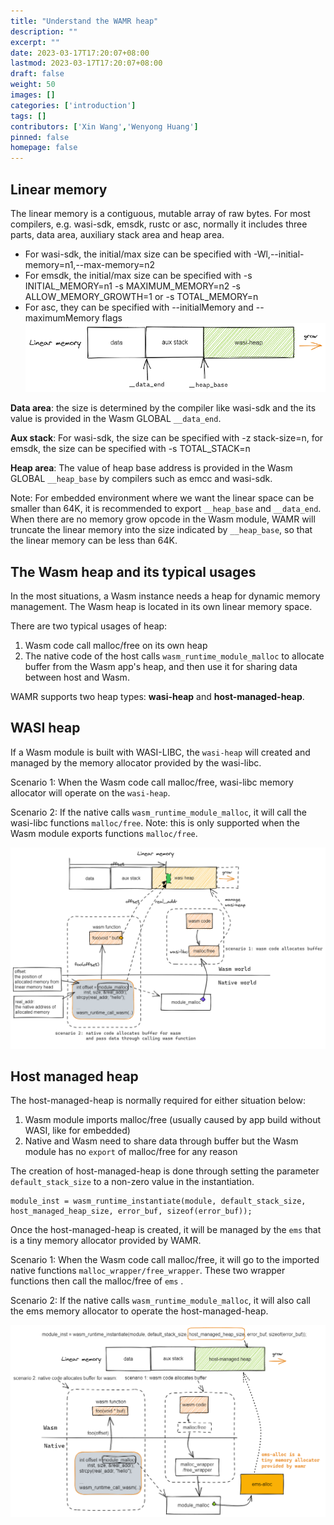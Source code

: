 ```yaml
---
title: "Understand the WAMR heap"
description: ""
excerpt: ""
date: 2023-03-17T17:20:07+08:00
lastmod: 2023-03-17T17:20:07+08:00
draft: false
weight: 50
images: []
categories: ['introduction']
tags: []
contributors: ['Xin Wang','Wenyong Huang']
pinned: false
homepage: false
---
```


## Linear memory
The linear memory is a contiguous, mutable array of raw bytes. For most compilers, e.g. wasi-sdk, emsdk, rustc or asc, normally it includes three parts, data area, auxiliary stack area and heap area.
- For wasi-sdk, the initial/max size can be specified with -Wl,--initial-memory=n1,--max-memory=n2
- For emsdk, the initial/max size can be specified with -s INITIAL_MEMORY=n1 -s MAXIMUM_MEMORY=n2 -s ALLOW_MEMORY_GROWTH=1 or -s TOTAL_MEMORY=n
- For asc, they can be specified with --initialMemory and --maximumMemory flags  
![](linear_mem.excalidraw.png)

**Data area**: the size is determined by the compiler like wasi-sdk and the its value is provided in the Wasm GLOBAL `__data_end`.  

**Aux stack**: For wasi-sdk, the size can be specified with -z stack-size=n, for emsdk, the size can be specified with -s TOTAL_STACK=n  

**Heap area**: The value of heap base address is provided in the Wasm GLOBAL `__heap_base` by compilers such as emcc and wasi-sdk.    


Note: For embedded environment where we want the linear space can be smaller than 64K, it is recommended to export `__heap_base` and  `__data_end`. When there are no memory grow opcode in the Wasm module, WAMR will truncate the linear memory into the size indicated by `__heap_base`, so that the linear memory can be less than 64K.


## The Wasm heap and its typical usages

In the most situations, a Wasm instance needs a heap for dynamic memory management. The Wasm heap is located in its own linear memory space.  

There are two typical usages of heap:
1. Wasm code call malloc/free on its own heap
2. The native code of the host calls `wasm_runtime_module_malloc` to allocate buffer from the Wasm app's heap, and then use it for sharing data between host and Wasm.  

WAMR supports two heap types: **wasi-heap** and **host-managed-heap**.

## WASI heap
If a Wasm module is built with WASI-LIBC, the `wasi-heap` will created and managed by the memory allocator provided by the wasi-libc.   

Scenario 1: When the Wasm code call malloc/free, wasi-libc memory allocator will operate on the `wasi-heap`.  

Scenario 2: If the native calls `wasm_runtime_module_malloc`, it will call the wasi-libc functions `malloc/free`. Note: this is only supported when the Wasm module exports functions `malloc/free`.  

![](wasi_libc.excalidraw.png)

## Host managed heap
The host-managed-heap is normally required for either situation below:
1. Wasm module imports malloc/free (usually caused by app build without WASI, like for embedded)
2. Native and Wasm need to share data through buffer but the Wasm module has no `export` of malloc/free for any reason  

The creation of host-managed-heap is done through setting the parameter `default_stack_size` to a non-zero value in the instantiation.
```
module_inst = wasm_runtime_instantiate(module, default_stack_size, host_managed_heap_size, error_buf, sizeof(error_buf));
```
Once the host-managed-heap is created, it will be managed by the `ems` that is a tiny memory allocator provided by WAMR.  

Scenario 1: When the Wasm code call malloc/free, it will go to the imported native functions `malloc_wrapper/free_wrapper`.  These two wrapper functions then call the malloc/free of `ems` . 

Scenario 2: If the native calls `wasm_runtime_module_malloc`, it will also call the ems memory allocator to operate the host-managed-heap.   


![](host_managed_heap.excalidraw.png)
